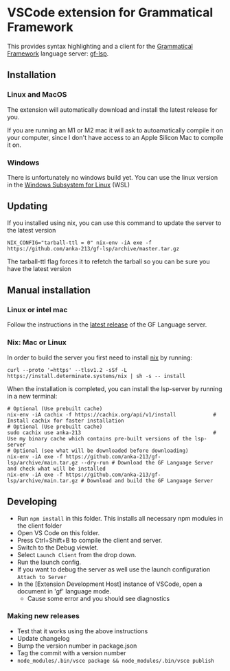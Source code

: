 # VSCode extension for Grammatical Framework

This provides syntax highlighting and a client for the [Grammatical Framework](https://www.grammaticalframework.org/) language server: [gf-lsp](https://github.com/anka-213/gf-lsp).

## Installation

### Linux and MacOS

The extension will automatically download and install the latest release for you.

If you are running an M1 or M2 mac it will ask to autoamatically compile it on your computer, since I don't have access to an Apple Silicon Mac to compile it on.

### Windows

There is unfortunately no windows build yet. You can use the linux version in the [Windows Subsystem for Linux](https://learn.microsoft.com/en-us/windows/wsl/install) (WSL)

## Updating

If you installed using nix, you can use this command to update the server to the latest version
```
NIX_CONFIG="tarball-ttl = 0" nix-env -iA exe -f https://github.com/anka-213/gf-lsp/archive/master.tar.gz
```

The tarball-ttl flag forces it to refetch the tarball so you can be sure you have the latest version

## Manual installation

### Linux or intel mac

Follow the instructions in the [latest release](https://github.com/anka-213/gf-lsp/releases) of the GF Language server.

### Nix: Mac or Linux
In order to build the server you first need to install [nix](https://nixos.org/) by running:
```
curl --proto '=https' --tlsv1.2 -sSf -L https://install.determinate.systems/nix | sh -s -- install
```
When the installation is completed, you can install the lsp-server by running in a new terminal:
```
# Optional (Use prebuilt cache)
nix-env -iA cachix -f https://cachix.org/api/v1/install            # Install cachix for faster installation
# Optional (Use prebuilt cache)
sudo cachix use anka-213                                           # Use my binary cache which contains pre-built versions of the lsp-server
# Optional (see what will be downloaded before downloading)
nix-env -iA exe -f https://github.com/anka-213/gf-lsp/archive/main.tar.gz --dry-run # Download the GF Language Server and check what will be installed
nix-env -iA exe -f https://github.com/anka-213/gf-lsp/archive/main.tar.gz # Download and build the GF Language Server
```

## Developing

- Run `npm install` in this folder. This installs all necessary npm modules in the client folder
- Open VS Code on this folder.
- Press Ctrl+Shift+B to compile the client and server.
- Switch to the Debug viewlet.
- Select `Launch Client` from the drop down.
- Run the launch config.
- If you want to debug the server as well use the launch configuration `Attach to Server`
- In the [Extension Development Host] instance of VSCode, open a document in 'gf' language mode.
  - Cause some error and you should see diagnostics

### Making new releases

- Test that it works using the above instructions
- Update changelog
- Bump the version number in package.json
- Tag the commit with a version number
- `node_modules/.bin/vsce package && node_modules/.bin/vsce publish`
